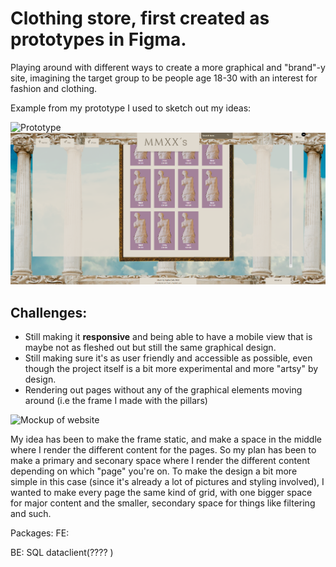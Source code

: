 <b><h1>Clothing store, first created as prototypes in Figma.</h1></b>

Playing around with different ways to create a more graphical and "brand"-y site, imagining the target group to be people age 18-30 with an interest for fashion and clothing. 

Example from my prototype I used to sketch out my ideas: 

![Prototype](https://github.com/user-attachments/assets/5803b4cb-a97d-4a87-a19e-fe2c975afeb3)
![Prototype2](clothing-store-frontend/src/assets/_/Screen1.png)

<h2>Challenges:</h2>
<ul>
  <li>
    Still making it <b>responsive</b> and being able to have a mobile view that is maybe not as fleshed out but still the same graphical design.
  </li>
  <li>
    Still making sure it's as user friendly and accessible as possible, even though the project itself is a bit more experimental and more "artsy" by design. 
  </li>
  <li>
    Rendering out pages without any of the graphical elements moving around (i.e the frame I made with the pillars)
  </li>
</ul>

![Mockup of website](https://github.com/user-attachments/assets/34f44c54-f209-404e-9f2e-e27d64be4dbd)

My idea has been to make the frame static, and make a space in the middle where I render the different content for the pages. So my plan has been to make a primary and seconary space where I render the different content depending on which "page" you're on. To make the design a bit more simple in this case (since it's already a lot of pictures and styling involved), I wanted to make every page the same kind of grid, with one bigger space for major content and the smaller, secondary space for things like filtering and such. 

Packages: 
FE: 

BE: 
SQL dataclient(???? )